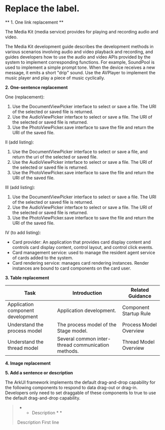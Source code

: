 # Replace the label.

 ** 1. One link replacement ** 

The Media Kit (media service) provides <!--RP1->[AVPlayer]() and [AVRecorder]()<!--RP1End--> for playing and recording audio and video.

The Media Kit development guide describes the development methods in various scenarios involving audio and video playback and recording, and guides developers how to use the audio and video APIs provided by the system to implement corresponding functions. <!--RP2--> For example, SoundPool is used to implement a simple prompt tone. When the device receives a new message, it emits a short "drip" sound. Use the AVPlayer to implement the music player and play a piece of music cyclically. <!--RP2End-->

 **2. One-sentence replacement**  

One (replacement):
1. Use the DocumentViewPicker interface to select or save a file. The URI of the selected or saved file is returned. <!--RP3-->
2. Use the AudioViewPicker interface to select or save a file. The URI of the selected or saved file is returned. <!--RP3End-->
3. Use the PhotoViewPicker.save interface to save the file and return the URI of the saved file.

II (add listing):
1. Use the DocumentViewPicker interface to select or save a file, and return the uri of the selected or saved file.<!--RP3--><!--RP3End-->
2. Use the AudioViewPicker interface to select or save a file. The URI of the selected or saved file is returned.
3. Use the PhotoViewPicker.save interface to save the file and return the URI of the saved file.

III (add listing):
1. Use the DocumentViewPicker interface to select or save a file. The URI of the selected or saved file is returned.
2. Use the AudioViewPicker interface to select or save a file. The URI of the selected or saved file is returned.
3. Use the PhotoViewPicker.save interface to save the file and return the URI of the saved file.
<!--RP3--><!--RP3End-->

IV (to add listing):
- Card provider: An application that provides card display content and controls card display content, control layout, and control click events. <!--RP4--><!--RP4End-->
- Card management service: used to manage the resident agent service of cards added to the system.
- Card rendering service: manages card rendering instances. Render instances are bound to card components on the card user.

 **3. Table replacement**  

| Task | Introduction | Related Guidance |
| -------- | -------- | -------- |
| Application component development | Application development. | Component Startup Rule |
| Understand the process model | The process model of the Stage model. | Process Model Overview |
| Understand the thread model | Several common inter-thread communication methods. | Thread Model Overview |
<!--RP5--><!--RP5End-->

 **4. Image replacement**  

 **5. Add a sentence or description** 

The ArkUI framework implements the default drag-and-drop capability for the following components to respond to data drag-out or drag-in. Developers only need to set draggable of these components to true to use the default drag-and-drop capability. <!--RP6--> <!--RP6End-->

> * * Description * *
>
> Description First line
>
> <!--RP7--> <!--RP7End-->